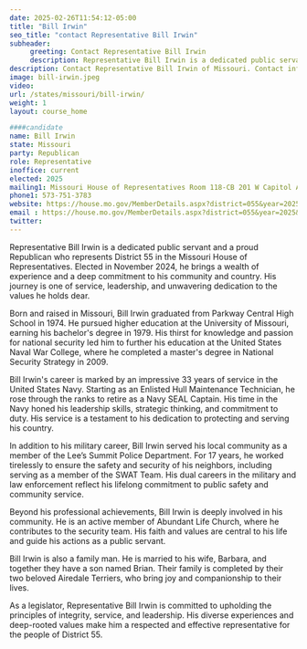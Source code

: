 ```yaml
---
date: 2025-02-26T11:54:12-05:00
title: "Bill Irwin"
seo_title: "contact Representative Bill Irwin"
subheader:
     greeting: Contact Representative Bill Irwin
     description: Representative Bill Irwin is a dedicated public servant and a proud Republican who represents District 55 in the Missouri House of Representatives. He assumed office on January 8, 2025. His current term ends on January 6, 2027.
description: Contact Representative Bill Irwin of Missouri. Contact information for Bill Irwin includes email address, phone number, and mailing address.
image: bill-irwin.jpeg
video:
url: /states/missouri/bill-irwin/
weight: 1
layout: course_home

####candidate
name: Bill Irwin
state: Missouri
party: Republican
role: Representative
inoffice: current
elected: 2025
mailing1: Missouri House of Representatives Room 118-CB 201 W Capitol Ave Jefferson City, MO 65101
phone1: 573-751-3783
website: https://house.mo.gov/MemberDetails.aspx?district=055&year=2025&code=R/
email : https://house.mo.gov/MemberDetails.aspx?district=055&year=2025&code=R/
twitter: 
---
```

Representative Bill Irwin is a dedicated public servant and a proud Republican who represents District 55 in the Missouri House of Representatives. Elected in November 2024, he brings a wealth of experience and a deep commitment to his community and country. His journey is one of service, leadership, and unwavering dedication to the values he holds dear.

Born and raised in Missouri, Bill Irwin graduated from Parkway Central High School in 1974. He pursued higher education at the University of Missouri, earning his bachelor's degree in 1979. His thirst for knowledge and passion for national security led him to further his education at the United States Naval War College, where he completed a master's degree in National Security Strategy in 2009.

Bill Irwin's career is marked by an impressive 33 years of service in the United States Navy. Starting as an Enlisted Hull Maintenance Technician, he rose through the ranks to retire as a Navy SEAL Captain. His time in the Navy honed his leadership skills, strategic thinking, and commitment to duty. His service is a testament to his dedication to protecting and serving his country.

In addition to his military career, Bill Irwin served his local community as a member of the Lee’s Summit Police Department. For 17 years, he worked tirelessly to ensure the safety and security of his neighbors, including serving as a member of the SWAT Team. His dual careers in the military and law enforcement reflect his lifelong commitment to public safety and community service.

Beyond his professional achievements, Bill Irwin is deeply involved in his community. He is an active member of Abundant Life Church, where he contributes to the security team. His faith and values are central to his life and guide his actions as a public servant.

Bill Irwin is also a family man. He is married to his wife, Barbara, and together they have a son named Brian. Their family is completed by their two beloved Airedale Terriers, who bring joy and companionship to their lives.

As a legislator, Representative Bill Irwin is committed to upholding the principles of integrity, service, and leadership. His diverse experiences and deep-rooted values make him a respected and effective representative for the people of District 55.
